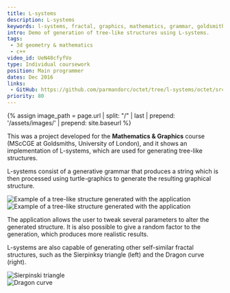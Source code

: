 ```yaml
---
title: L-systems
description: L-systems
keywords: l-systems, fractal, graphics, mathematics, grammar, goldsmiths, msccge
intro: Demo of generation of tree-like structures using L-systems.
tags:
 - 3d geometry & mathematics
 - c++
video_id: UeN48cfyfVo
type: Individual coursework
position: Main programmer
dates: Dec 2016
links: 
 - GitHub: https://github.com/parmandorc/octet/tree/l-systems/octet/src/examples/l_systems
priority: 80
---
```


{% assign image_path = page.url | split: "/" | last | prepend: '/assets/images/' | prepend: site.baseurl %}

This was a project developed for the __Mathematics & Graphics__ course (MScCGE at Goldsmiths, University of London), and it shows an implementation of L-systems, which are used for generating tree-like structures.

L-systems consist of a generative grammar that produces a string which is then processed using turtle-graphics to generate the resulting graphical structure.

<div class="image-group">
	<div><img alt="Example of a tree-like structure generated with the application" src="{{image_path}}/3.jpg" /></div>
	<div><img alt="Example of a tree-like structure generated with the application" src="{{image_path}}/4_variance.jpg" /></div>
</div>

The application allows the user to tweak several parameters to alter the generated structure. It is also possible to give a random factor to the generation, which produces more realistic results.

L-systems are also capable of generating other self-similar fractal structures, such as the Sierpinksy triangle (left) and the Dragon curve (right).

<div class="image-group">
	<div><img alt="Sierpinski triangle" src="{{image_path}}/SierpinskiTriangle.jpg" /></div>
	<div><img alt="Dragon curve" src="{{image_path}}/dragonCurve.jpg" /></div>
</div>
